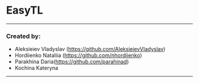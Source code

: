 # EasyTL
---
### Created by:
- Aleksieiev Vladyslav (<https://github.com/AleksieievVladyslav>) 
- Hordiienko Nataliia (<https://github.com/nhordiienko>)
- Parakhina Daria(<https://github.com/parahinad>)
- Kochina Kateryna
---
